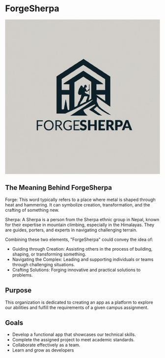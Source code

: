 # ForgeSherpa

![Logo](logo.jpeg)

## The Meaning Behind ForgeSherpa
Forge: This word typically refers to a place where metal is shaped through heat and hammering. It can symbolize creation, transformation, and the crafting of something new.

Sherpa: A Sherpa is a person from the Sherpa ethnic group in Nepal, known for their expertise in mountain climbing, especially in the Himalayas. They are guides, porters, and experts in navigating challenging terrain.

Combining these two elements, "ForgeSherpa" could convey the idea of:

- Guiding through Creation: Assisting others in the process of building, shaping, or transforming something.
- Navigating the Complex: Leading and supporting individuals or teams through challenging situations.
- Crafting Solutions: Forging innovative and practical solutions to problems.

## Purpose

This organization is dedicated to creating an app as a platform to explore our abilities and 
fulfill the requirements of a given campus assignment.

## Goals

- Develop a functional app that showcases our technical skills.
- Complete the assigned project to meet academic standards.
- Collaborate effectively as a team.
- Learn and grow as developers
